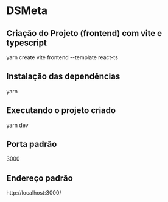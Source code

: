 # DSMeta

## Criação do Projeto (frontend) com vite e typescript
yarn create vite frontend --template react-ts

## Instalação das dependências
yarn

## Executando o projeto criado
yarn dev

## Porta padrão
3000

## Endereço padrão
http://localhost:3000/